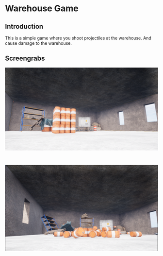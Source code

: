 # Warehouse Game

## Introduction

This is a simple game where you shoot projectiles at the warehouse.
And cause damage to the warehouse.

## Screengrabs

![image_one](./Screenshots/one.png)

</br>

![image_two](./Screenshots/two.png)
